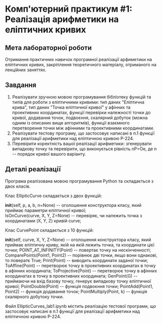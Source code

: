 # Комп'ютерний практикум #1: Реалізація арифметики на еліптичних кривих
## Мета лабораторної роботи
Отримання практичних навичок програмної реалізації арфиметики на еліптичних кривих, закріплення теоретичного матеріалу, отриманого на лекційних заняттях.

## Завдання
1. Реалізувати зручною мовою програмування бібліотеку функцій та типів для роботи з еліптичними кривими: тип даних "Еліптична крива", тип даних "Точка еліптичної кривої" у афінних та проективних координатах, функції перевірки належності точки до кривої, додавання точок, подвоєння, скалярний добуток (можна одним із описаних вище алгоритмів), функції взаємного перетворення точки між афінними та проективними координатами.
2. Реалізувати тестову програму, що застосовує написані в п.1 функції для реалізації арифметики над еліптичною кривою P-224.
3. Перевірити коректність вашої реалізації арифметики: згенерувати випадкову точку та перевірити, що виконується рівність nP=Oe, де n -- порядок кривої вашого варіанту.

## Деталі реалізації
Програма реалізована мовою програмування Python та складається з двох класів.

Клас EllipticCurve складається з двох функцій:

__init__(self, p, a, b, n=None) -- оголошення конструктора класу, який приймає параметри еліптичної кривої;  
IsOnCurve(curve, X, Y, Z=None) -- перевіряє, чи належить точка з координатами (X, Y, Z) кривій curve;

Клас CurvePoint складається з 10 функцій:

__init__(self, curve, X, Y, Z=None) --  оголошення конструктора класу, який приймає еліптичну криву, якій на якій лежить точка, та координати цієї точки; 
POINT_AT_INFINITY(Point) -- повертає точку на нескінченності;
ComparePoints(Point1, Point2) -- порівнює дві точки, якщо вони однакові, то повератє True;
Print(Point) -- виводить координати заданої точки;
ToAffine(Point) -- перетворює точку в проективних координатах в точку в афінних координата;
ToProjective(Point) -- перетворює точку в афінних координатах в точку в проективних координата;
GenPoint(G) -- приймаючи на вхід базову точку, генерує випадкову точку еліптичної кривої;
PointDouble(Point) -- функція подвоєння точки;
PointAdd(Point1, Point2) -- функція додавання точок;
PointMultiply(Point, k) -- функція скалярного добутоку точки.

Файл EllipticCurves_lab1.ipynb містить реалізацію тестової програми, що застосовує написані в п.1 функції для реалізації арифметики над еліптичною кривою P-224.
